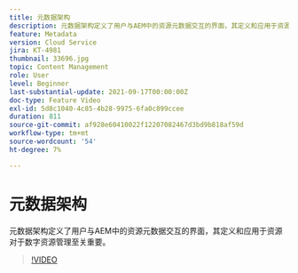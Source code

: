 ```yaml
---
title: 元数据架构
description: 元数据架构定义了用户与AEM中的资源元数据交互的界面，其定义和应用于资源对于数字资源管理至关重要。
feature: Metadata
version: Cloud Service
jira: KT-4981
thumbnail: 33696.jpg
topic: Content Management
role: User
level: Beginner
last-substantial-update: 2021-09-17T00:00:00Z
doc-type: Feature Video
exl-id: 5d8c1040-4c85-4b28-9975-6fa0c899ccee
duration: 811
source-git-commit: af928e60410022f12207082467d3bd9b818af59d
workflow-type: tm+mt
source-wordcount: '54'
ht-degree: 7%

---
```


# 元数据架构

元数据架构定义了用户与AEM中的资源元数据交互的界面，其定义和应用于资源对于数字资源管理至关重要。

>[!VIDEO](https://video.tv.adobe.com/v/33696?quality=12&learn=on)

